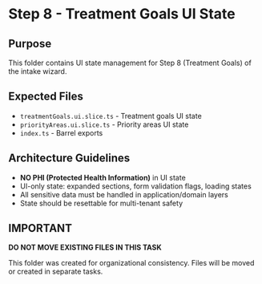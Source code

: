 # Step 8 - Treatment Goals UI State

## Purpose
This folder contains UI state management for Step 8 (Treatment Goals) of the intake wizard.

## Expected Files
- `treatmentGoals.ui.slice.ts` - Treatment goals UI state
- `priorityAreas.ui.slice.ts` - Priority areas UI state
- `index.ts` - Barrel exports

## Architecture Guidelines
- **NO PHI (Protected Health Information)** in UI state
- UI-only state: expanded sections, form validation flags, loading states
- All sensitive data must be handled in application/domain layers
- State should be resettable for multi-tenant safety

## IMPORTANT
**DO NOT MOVE EXISTING FILES IN THIS TASK**

This folder was created for organizational consistency. Files will be moved or created in separate tasks.
